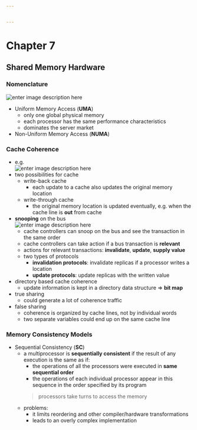 ```yaml
---


---
```


<h1 id="chapter-7">Chapter 7</h1>
<h2 id="shared-memory-hardware">Shared Memory Hardware</h2>
<h3 id="nomenclature">Nomenclature</h3>
<p><img src="https://lh3.googleusercontent.com/aHKQZGoV_PYAN05gsi8hat3OgM_uwWhA9ibVXM0hCneflTYLkf0wBDsV1HZRuUpBZWoSXnxYxVU" alt="enter image description here"></p>
<ul>
<li>Uniform Memory Access (<strong>UMA</strong>)
<ul>
<li>only one global physical memory</li>
<li>each processor has the same performance characteristics</li>
<li>dominates the server market</li>
</ul>
</li>
<li>Non-Uniform Memory Access (<strong>NUMA</strong>)</li>
</ul>
<h3 id="cache-coherence">Cache Coherence</h3>
<ul>
<li>e.g.<br>
<img src="https://lh3.googleusercontent.com/Z8_xJv7rBsI9vd1a7lW1yXt7CR-6IoZ_HOyS_sYnOFptKu7vQYMXju349ode117TxJ0ha_oJptQ" alt="enter image description here"></li>
<li>two possibilities for cache
<ul>
<li>write-back cache
<ul>
<li>each update to a cache also updates the original memory location</li>
</ul>
</li>
<li>write-through cache
<ul>
<li>the original memory location is updated eventually, e.g. when the cache line is <strong>out</strong> from cache</li>
</ul>
</li>
</ul>
</li>
<li><strong>snooping</strong> on the bus<br>
<img src="https://lh3.googleusercontent.com/RAiGlDtfDPmrPlGcQ0J175VAihVW27Kx2aKt95TbYEGk6prfedTE9OmGcfPoCA2B375nHUYyCBY" alt="enter image description here">
<ul>
<li>cache controllers can snoop on the bus and see the transaction in the same order</li>
<li>cache controllers can take action if a bus transaction is <strong>relevant</strong></li>
<li>actions for relevant transactions: <strong>invalidate</strong>, <strong>update</strong>, <strong>supply value</strong></li>
<li>two types of protocols
<ul>
<li><strong>invalidation protocols</strong>: invalidate replicas if a processor writes a location</li>
<li><strong>update protocols</strong>: update replicas with the written value</li>
</ul>
</li>
</ul>
</li>
<li>directory based cache coherence
<ul>
<li>update information is kept in a directory data structure =&gt; <strong>bit map</strong></li>
</ul>
</li>
<li>true sharing
<ul>
<li>could generate a lot of coherence traffic</li>
</ul>
</li>
<li>false sharing
<ul>
<li>coherence is organized by cache lines, not by individual words</li>
<li>two separate variables could end up on the same cache line</li>
</ul>
</li>
</ul>
<h3 id="memory-consistency-models">Memory Consistency Models</h3>
<ul>
<li>Sequential Consistency (<strong>SC</strong>)
<ul>
<li>a multiprocessor is <strong>sequentially consistent</strong> if the result of any execution is the same as if:
<ul>
<li>the operations of all the processors were executed in <strong>same sequential order</strong></li>
<li>the operations of each individual processor appear in this sequence in the order specified by its program</li>
</ul>
<blockquote>
<p>processors take turns to access the memory</p>
</blockquote>
</li>
<li>problems:
<ul>
<li>it limits reordering and other compiler/hardware transformations</li>
<li>leads to an overly complex implementation</li>
</ul>
</li>
</ul>
</li>
</ul>

